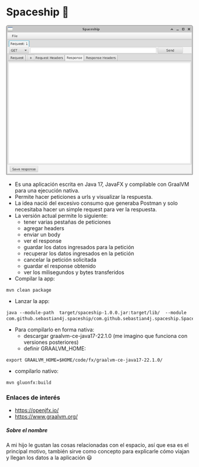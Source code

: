 # Spaceship :space_invader:

![v1.1.0](https://github.com/sebastian4j/spaceship/blob/main/images/v1.1.0.png?raw=true)

- Es una aplicación escrita en Java 17, JavaFX y compilable con GraalVM para una ejecución nativa.
- Permite hacer peticiones a urls y visualizar la respuesta.
- La idea nació del excesivo consumo que generaba Postman y solo necesitaba hacer un simple request para ver la respuesta.
- La versión actual permite lo siguiente: 
  - tener varias pestañas de peticiones
  - agregar headers
  - enviar un body
  - ver el response
  - guardar los datos ingresados para la petición
  - recuperar los datos ingresados en la petición
  - cancelar la petición solicitada
  - guardar el response obtenido
  - ver los milisegundos y bytes transferidos
- Compilar la app:

```
mvn clean package
```
- Lanzar la app:
```
java --module-path  target/spaceship-1.0.0.jar:target/lib/  --module com.github.sebastian4j.spaceship/com.github.sebastian4j.spaceship.Spaceship
```
- Para compilarlo en forma nativa:
  - descargar graalvm-ce-java17-22.1.0 (me imagino que funciona con versiones posteriores)
  - definir GRAALVM_HOME:
```
export GRAALVM_HOME=$HOME/code/fx/graalvm-ce-java17-22.1.0/
```
  - compilarlo nativo:
```
mvn gluonfx:build
```

### Enlaces de interés
- https://openjfx.io/
- https://www.graalvm.org/

##### Sobre el nombre
A mi hijo le gustan las cosas relacionadas con el espacio, así que esa es el principal motivo, también sirve como concepto para explicarle cómo viajan y llegan los datos a la aplicación :smiley:
